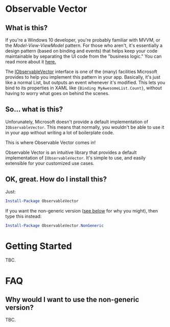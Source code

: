 # Observable Vector

## What is this?

If you're a Windows 10 developer, you're probably familiar with MVVM, or the *Model-View-ViewModel* pattern. For those who aren't, it's essentially a design pattern (based on binding and events) that helps keep your code maintainable by separating the UI code from the "business logic." You can read more about it [here.](https://msdn.microsoft.com/en-us/library/ff798384.aspx)

The [IObservableVector](https://msdn.microsoft.com/en-us/library/windows/apps/br226052.aspx) interface is one of the (many) facilities Microsoft provides to help you implement this pattern in your app. Basically, it's just like a normal List, but outputs an event whenever it's modified. This lets you bind to its properties in XAML like `{Binding MyAwesomeList.Count}`, without having to worry what goes on behind the scenes.

## So... what is this?

Unforunately, Microsoft doesn't provide a default implementation of `IObservableVector`. This means that normally, you wouldn't be able to use it in your app without writing a lot of boilerplate code.

This is where Observable Vector comes in!

Observable Vector is an intuitive library that provides a default implementation of `IObservableVector`. It's simple to use, and easily extensible for your customized use cases.

## OK, great. How do I install this?

Just:

```powershell
Install-Package ObservableVector
```

If you want the non-generic version ([see below](#) for why you might), then type this instead:

```powershell
Install-Package ObservableVector.NonGeneric
```

# Getting Started

TBC.

# FAQ

## Why would I want to use the non-generic version?

TBC.
